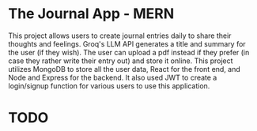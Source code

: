 # The Journal App - MERN

This project allows users to create journal entries daily to share their thoughts and feelings. Groq's LLM API generates a title and summary for the user (if they wish). The user can upload a pdf instead if they prefer (in case they rather write their entry out) and store it online. This project utilizes MongoDB to store all the user data, React for the front end, and Node and Express for the backend. It also used JWT to create a login/signup function for various users to use this application. 

# TODO